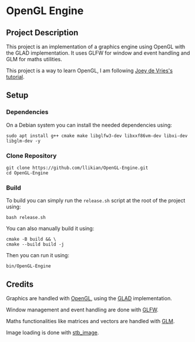 # OpenGL Engine
## Project Description
This project is an implementation of a graphics engine using OpenGL with the GLAD implementation.
It uses GLFW for window and event handling and GLM for maths utilities.

This project is a way to learn OpenGL, I am following [Joey de Vries's tutorial](https://learnopengl.com/).

## Setup
### Dependencies
On a Debian system you can install the needed dependencies using:
```shell
sudo apt install g++ cmake make libglfw3-dev libxxf86vm-dev libxi-dev libglm-dev -y
```

### Clone Repository
```shell
git clone https://github.com/llikian/OpenGL-Engine.git
cd OpenGL-Engine
```

### Build
To build you can simply run the `release.sh` script at the root of the project using:
```shell
bash release.sh
```

You can also manually build it using:
```shell
cmake -B build && \
cmake --build build -j
```

Then you can run it using:
```shell
bin/OpenGL-Engine
```

## Credits
Graphics are handled with [OpenGL](https://www.opengl.org/), using the [GLAD](https://github.com/Dav1dde/glad) implementation.

Window management and event handling are done with [GLFW](https://www.glfw.org/).

Maths functionalities like matrices and vectors are handled with [GLM](https://github.com/g-truc/glm).

Image loading is done with [stb_image](https://github.com/nothings/stb).